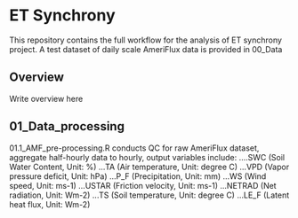 # ET Synchrony
This repository contains the full workflow for the analysis of ET synchrony project.
A test dataset of daily scale AmeriFlux data is provided in 00_Data

## Overview
Write overview here
## 01_Data_processing
01.1_AMF_pre-processing.R conducts QC for raw AmeriFlux dataset, aggregate half-hourly data to hourly, output variables include:
....SWC (Soil Water Content, Unit: %)
...TA (Air temperature, Unit: degree C)
...VPD (Vapor pressure deficit, Unit: hPa)
...P_F (Precipitation, Unit: mm)
...WS (Wind speed, Unit: ms-1)
...USTAR (Friction velocity, Unit: ms-1)
...NETRAD (Net radiation, Unit: Wm-2)
...TS (Soil temperature, Unit: degree C)
...LE_F (Latent heat flux, Unit: Wm-2)
